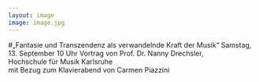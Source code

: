 ```yaml
---
layout: image
image: image.jpg
---
```


\#„Fantasie und Transzendenz als verwandelnde Kraft der Musik“
Samstag, 13. September 10 Uhr 
Vortrag von Prof. Dr. Nanny Drechsler,  
Hochschule für Musik Karlsruhe  
mit Bezug zum Klavierabend von Carmen Piazzini
